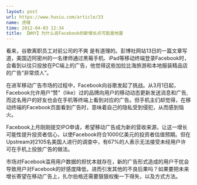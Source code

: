 ```yaml
---
layout: post
url: https://www.huxiu.com/article/33
name: 虎嗅
time: 2012-04-03 12:34
title: 【WHY】为什么说Facebook的新增长点可能是地雷
---
```

看来，谷歌离职员工对前公司的不爽 是有道理的。彭博社网站13日的一篇文章写道，美国迈阿密州的一名律师通过黑莓手机、iPad等移动终端登录Facebook时，会看到以往只投放在PC端上的广告，他觉得这些加拉比海旅游和本地服装精品店的广告“非常烦人”。

在进军移动广告市场的过程中，Facebook向谷歌发起了挑战。从3月1日起，Facebook允许用户“赞”（like）过的品牌向用户的移动动态更新发送消息和广告,而这名用户的好友也会在手机等终端上看到对应的广告。但手机主们却觉得，在移动终端的Facebook页面看到广告时，意味着自己的隐私受到侵犯，从而感到恼火。

Facebook上月刚刚提交IPO申请，希望移动广告成为新的营收来源，让这一增长可能性提升投资者信心，以使Facebook符合1000亿美元的投资者估值预期。但在Upstream对2105名美国人进行的调查中，有67%的人表示无法接受未经用户许可在手机上投放广告的做法。

市场对Facebook滥用用户数据的担忧本就存在，新的广告形式造成的用户干扰会导致用户对Facebook的好感度降低，进而引发其他的不良后果吗？如果要把未来增长寄望在移动广告上，扎尔伯格还需要狠狠权衡一下得失，以及方式方法。

